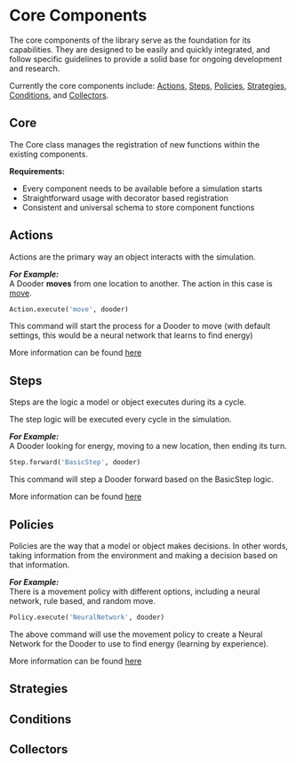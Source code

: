 # Core Components

The core components of the library serve as the foundation for its capabilities. They are designed to be easily and quickly integrated, and follow specific guidelines to provide a solid base for ongoing development and research.

Currently the core components include: [Actions](#Actions), [Steps](#Steps), [Policies](#Policies), [Strategies](#Strategies), [Conditions](#Conditions), and [Collectors](#Collectors).

## Core

The Core class manages the registration of new functions within the existing components.

**Requirements:**

- Every component needs to be available before a simulation starts
- Straightforward usage with decorator based registration
- Consistent and universal schema to store component functions

## Actions

Actions are the primary way an object interacts with the simulation.

***For Example:***  
A Dooder **moves** from one location to another. The action in this case is [move](https://github.com/csmangum/Dooders/blob/main/sdk/actions/move.py).

```python
Action.execute('move', dooder)
```

This command will start the process for a Dooder to move (with default settings, this would be a neural network that learns to find energy)

More information can be found [here]()

## Steps

Steps are the logic a model or object executes during its a cycle.

The step logic will be executed every cycle in the simulation.

***For Example:***  
A Dooder looking for energy, moving to a new location, then ending its turn.

```python
Step.forward('BasicStep', dooder)
```

This command will step a Dooder forward based on the BasicStep logic.

More information can be found [here]()

## Policies

Policies are the way that a model or object makes decisions. In other words, taking information from the environment and making a decision based on that information.

***For Example:***  
There is a movement policy with different options, including a neural network, rule based, and random move.

```python
Policy.execute('NeuralNetwork', dooder)
```

The above command will use the movement policy to create a Neural Network for the Dooder to use to find energy (learning by experience).

More information can be found [here]()

## Strategies


## Conditions


## Collectors


